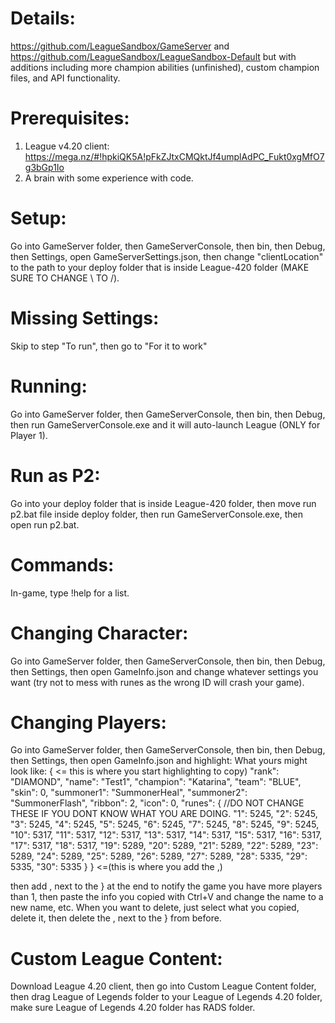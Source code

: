 # Details:
https://github.com/LeagueSandbox/GameServer and https://github.com/LeagueSandbox/LeagueSandbox-Default but with additions including more champion abilities (unfinished), custom champion files, and API functionality.

# Prerequisites:
1. League v4.20 client: https://mega.nz/#!hpkiQK5A!pFkZJtxCMQktJf4umplAdPC_Fukt0xgMfO7g3bGp1Io
2. A brain with some experience with code.

# Setup:
Go into GameServer folder,
then GameServerConsole,
then bin,
then Debug,
then Settings,
open GameServerSettings.json,
then change "clientLocation" to the path to your deploy folder that is inside League-420 folder
(MAKE SURE TO CHANGE \ TO /).

# Missing Settings:
Skip to step "To run",
then go to "For it to work"

# Running:
Go into GameServer folder,
then GameServerConsole,
then bin,
then Debug,
then run GameServerConsole.exe and it will auto-launch League (ONLY for Player 1).

# Run as P2:
Go into your deploy folder that is inside League-420 folder,
then move run p2.bat file inside deploy folder,
then run GameServerConsole.exe,
then open run p2.bat.

# Commands:
In-game, type !help for a list.

# Changing Character:
Go into GameServer folder,
then GameServerConsole,
then bin,
then Debug,
then Settings,
then open GameInfo.json and change whatever settings you want (try not to mess with runes as the wrong ID will crash your game).

# Changing Players:
Go into GameServer folder,
then GameServerConsole,
then bin,
then Debug,
then Settings,
then open GameInfo.json and highlight:
What yours might look like:
{ <= this is where you start highlighting to copy)
	"rank": "DIAMOND",
	"name": "Test1",
	"champion": "Katarina",
	"team": "BLUE",
	"skin": 0,
	"summoner1": "SummonerHeal",
	"summoner2": "SummonerFlash",
	"ribbon": 2,
	"icon": 0,
	"runes": {
		//DO NOT CHANGE THESE IF YOU DONT KNOW WHAT YOU ARE DOING.
		"1": 5245,
		"2": 5245,
		"3": 5245,
		"4": 5245,
		"5": 5245,
		"6": 5245,
		"7": 5245,
		"8": 5245,
		"9": 5245,
		"10": 5317,
		"11": 5317,
		"12": 5317,
		"13": 5317,
		"14": 5317,
		"15": 5317,
		"16": 5317,
		"17": 5317,
		"18": 5317,
		"19": 5289,
		"20": 5289,
		"21": 5289,
		"22": 5289,
		"23": 5289,
		"24": 5289,
		"25": 5289,
		"26": 5289,
		"27": 5289,
		"28": 5335,
		"29": 5335,
		"30": 5335
	}
} <=(this is where you add the ,)

then add , next to the } at the end to notify the game you have more players than 1,
then paste the info you copied with Ctrl+V and change the name to a new name, etc.
When you want to delete, just select what you copied, delete it, then delete the , next to the } from before.

# Custom League Content:
Download League 4.20 client,
then go into Custom League Content folder,
then drag League of Legends folder to your League of Legends 4.20 folder, make sure League of Legends 4.20 folder has RADS folder.

